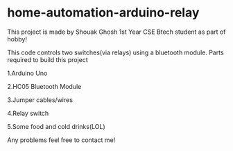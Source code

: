 ﻿# home-automation-arduino-relay
This project is made by Shouak Ghosh 1st Year CSE Btech student as part of hobby!

This code controls two switches(via relays) using a bluetooth module.
Parts required to build this project

1.Arduino Uno

2.HC05 Bluetooth Module

3.Jumper cables/wires

4.Relay switch

5.Some food and cold drinks(LOL)


Any problems feel free to contact me!
